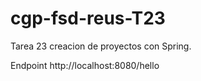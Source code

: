 # cgp-fsd-reus-T23
Tarea 23 creacion de proyectos con Spring. 


Endpoint 
http://localhost:8080/hello
